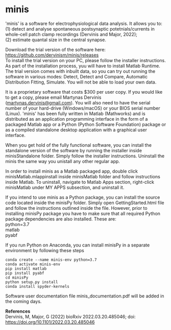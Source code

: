 # minis

'minis' is a software for electrophysiological data analysis.
It allows you to:\
(1) detect and analyse spontaneous postsynaptic potetnials/currents in whole-cell patch clamp recordings (Dervinis and Major, 2022);\
(2) estimate quantal size in the central synapse.

Download the trial version of the software here: https://github.com/dervinism/minis/releases  \
To install the trial version on your PC, please follow the installer instructions. As part of the installation process, yuu will have to install Matlab Runtime. The trial version comes with inbuilt data, so you can try out running the software in various modes: Detect, Detect and Compare, Automatic Distribution Fitting, Simulate. You will not be able to load your own data.

It is a proprietary software that costs $300 per user copy. If you would like to get a copy, please email Martynas Dervinis (martynas.dervinis@gmail.com). You will also need to have the serial number of your hard-drive (Windows/macOS) or your BIOS serial number (Linux). 'minis' has been fully written in Matlab (Mathworks) and is distributed as an application programming interface in the form of a packaged Matlab app or a Python (Python Software Foundation) package or as a compiled standalone desktop application with a graphical user interface.

When you get hold of the fully functional software, you can install the standalone version of the software by running the installer inside minisStandalone folder. Simply follow the installer instructions. Uninstall the minis the same way you unistall any other regular app.

In order to install minis as a Matlab packaged app, double click minisMatlab.mlappinstall inside minisMatlab folder and follow instructions inside Matlab. To uninstall, navigate to Matlab Apps section, right-click minisMatlab under MY APPS subsection, and uninstall it.

If you intend to use minis as a Python package, you can install the source code located inside the minisPy folder. Simply open GettingStarted.html file and follow the instructions outlined inside the file. However, prior to installing minisPy package you have to make sure that all required Python package dependencies are also installed. These are:\
python=3.7\
matlab\
pyabf

If you run Python on Anaconda, you can install minisPy in a separate environment by following these steps
```
conda create --name minis-env python=3.7
conda activate minis-env
pip install matlab
pip install pyabf
cd minisPy
python setup.py install
conda install spyder-kernels
```

Software user documentation file minis_documentation.pdf will be added in the coming days.

**References**\
Dervinis, M, Major, G (2022) bioRxiv 2022.03.20.485046; doi: https://doi.org/10.1101/2022.03.20.485046
